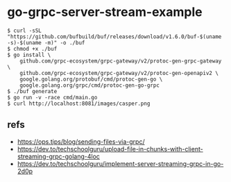# go-grpc-server-stream-example

```shell
$ curl -sSL "https://github.com/bufbuild/buf/releases/download/v1.6.0/buf-$(uname -s)-$(uname -m)" -o ./buf
$ chmod +x ./buf
$ go install \
    github.com/grpc-ecosystem/grpc-gateway/v2/protoc-gen-grpc-gateway \
    github.com/grpc-ecosystem/grpc-gateway/v2/protoc-gen-openapiv2 \
    google.golang.org/protobuf/cmd/protoc-gen-go \
    google.golang.org/grpc/cmd/protoc-gen-go-grpc
$ ./buf generate
$ go run -v -race cmd/main.go
$ curl http://localhost:8081/images/casper.png
```

## refs

- https://ops.tips/blog/sending-files-via-grpc/
- https://dev.to/techschoolguru/upload-file-in-chunks-with-client-streaming-grpc-golang-4loc
- https://dev.to/techschoolguru/implement-server-streaming-grpc-in-go-2d0p
